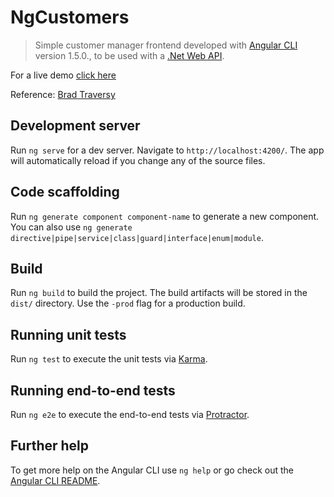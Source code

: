 # NgCustomers

> Simple customer manager frontend developed with [Angular CLI](https://github.com/angular/angular-cli) version 1.5.0., to be used with a [.Net Web API](https://github.com/emmanuel128/vCustomers-API).

For a live demo [click here](https://ngcustomers-invid.firebaseapp.com/)

Reference: [Brad Traversy](https://github.com/bradtraversy/vcustomers) 

## Development server

Run `ng serve` for a dev server. Navigate to `http://localhost:4200/`. The app will automatically reload if you change any of the source files.

## Code scaffolding

Run `ng generate component component-name` to generate a new component. You can also use `ng generate directive|pipe|service|class|guard|interface|enum|module`.

## Build

Run `ng build` to build the project. The build artifacts will be stored in the `dist/` directory. Use the `-prod` flag for a production build.

## Running unit tests

Run `ng test` to execute the unit tests via [Karma](https://karma-runner.github.io).

## Running end-to-end tests

Run `ng e2e` to execute the end-to-end tests via [Protractor](http://www.protractortest.org/).

## Further help

To get more help on the Angular CLI use `ng help` or go check out the [Angular CLI README](https://github.com/angular/angular-cli/blob/master/README.md).
